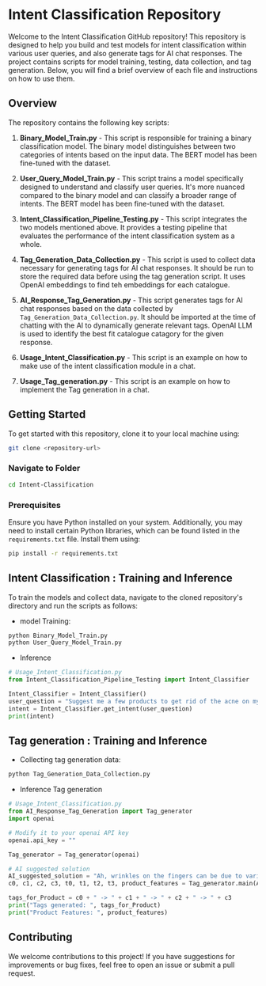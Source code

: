
# Intent Classification Repository

Welcome to the Intent Classification GitHub repository! This repository is designed to help you build and test models for intent classification within various user queries, and also generate tags for AI chat responses. The project contains scripts for model training, testing, data collection, and tag generation. Below, you will find a brief overview of each file and instructions on how to use them.

## Overview

The repository contains the following key scripts:

1. **Binary_Model_Train.py** - This script is responsible for training a binary classification model. The binary model distinguishes between two categories of intents based on the input data. The BERT model has been fine-tuned with the dataset.

2. **User_Query_Model_Train.py** - This script trains a model specifically designed to understand and classify user queries. It's more nuanced compared to the binary model and can classify a broader range of intents. The BERT model has been fine-tuned with the dataset.

3. **Intent_Classification_Pipeline_Testing.py** - This script integrates the two models mentioned above. It provides a testing pipeline that evaluates the performance of the intent classification system as a whole.

4. **Tag_Generation_Data_Collection.py** - This script is used to collect data necessary for generating tags for AI chat responses. It should be run to store the required data before using the tag generation script. It uses OpenAI embeddings to find teh embeddings for each catalogue.

5. **AI_Response_Tag_Generation.py** - This script generates tags for AI chat responses based on the data collected by `Tag_Generation_Data_Collection.py`. It should be imported at the time of chatting with the AI to dynamically generate relevant tags. OpenAI LLM is used to identify the best fit catalogue catagory for the given response. 

6. **Usage_Intent_Classification.py** - This script is an example on how to make use of the intent classification module in a chat.

7. **Usage_Tag_generation.py** - This script is an example on how to implement the Tag generation in a chat.

## Getting Started

To get started with this repository, clone it to your local machine using:

```bash
git clone <repository-url>
```

### Navigate to Folder
```bash
cd Intent-Classification
```


### Prerequisites

Ensure you have Python installed on your system. Additionally, you may need to install certain Python libraries, which can be found listed in the `requirements.txt` file. Install them using:

```bash
pip install -r requirements.txt
```

## Intent Classification : Training and Inference
To train the models and collect data, navigate to the cloned repository's directory and run the scripts as follows:

- model Training:

```bash
python Binary_Model_Train.py
python User_Query_Model_Train.py
```

- Inference

```python
# Usage_Intent_Classification.py
from Intent_Classification_Pipeline_Testing import Intent_Classifier

Intent_Classifier = Intent_Classifier()
user_question = "Suggest me a few products to get rid of the acne on my face."
intent = Intent_Classifier.get_intent(user_question)
print(intent)

```

## Tag generation : Training and Inference

- Collecting tag generation data:

```bash
python Tag_Generation_Data_Collection.py
```
- Inference Tag generation

``` python
# Usage_Intent_Classification.py
from AI_Response_Tag_Generation import Tag_generator
import openai

# Modify it to your openai API key
openai.api_key = ""

Tag_generator = Tag_generator(openai)

# AI suggested solution
AI_suggested_solution = "Ah, wrinkles on the fingers can be due to various reasons such as aging, dehydration, or prolonged exposure to water. To help with this, it's important to keep your skin moisturized. Using a hydrating hand cream regularly can improve the skin's elasticity. Also, ensure you're staying well-hydrated by drinking plenty of water throughout the day.\nHave you noticed any changes in your skin texture or is it just the wrinkles that are concerning you?"
c0, c1, c2, c3, t0, t1, t2, t3, product_features = Tag_generator.main(AI_suggested_solution)

tags_for_Product = c0 + " -> " + c1 + " -> " + c2 + " -> " + c3
print("Tags generated: ", tags_for_Product)
print("Product Features: ", product_features)
```

## Contributing

We welcome contributions to this project! If you have suggestions for improvements or bug fixes, feel free to open an issue or submit a pull request.
